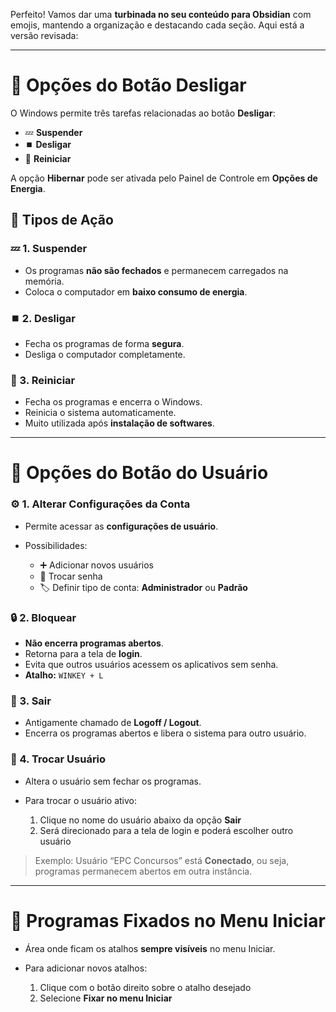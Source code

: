 Perfeito! Vamos dar uma **turbinada no seu conteúdo para Obsidian** com emojis, mantendo a organização e destacando cada seção. Aqui está a versão revisada:

---

# 🔌 Opções do Botão Desligar

O Windows permite três tarefas relacionadas ao botão **Desligar**:

* 💤 **Suspender**
* ⏹️ **Desligar**
* 🔄 **Reiniciar**

A opção **Hibernar** pode ser ativada pelo Painel de Controle em **Opções de Energia**.

## 📝 Tipos de Ação

### 💤 1. Suspender

* Os programas **não são fechados** e permanecem carregados na memória.
* Coloca o computador em **baixo consumo de energia**.

### ⏹️ 2. Desligar

* Fecha os programas de forma **segura**.
* Desliga o computador completamente.

### 🔄 3. Reiniciar

* Fecha os programas e encerra o Windows.
* Reinicia o sistema automaticamente.
* Muito utilizada após **instalação de softwares**.

---

# 👤 Opções do Botão do Usuário

### ⚙️ 1. Alterar Configurações da Conta

* Permite acessar as **configurações de usuário**.
* Possibilidades:

  * ➕ Adicionar novos usuários
  * 🔑 Trocar senha
  * 🏷️ Definir tipo de conta: **Administrador** ou **Padrão**

### 🔒 2. Bloquear

* **Não encerra programas abertos**.
* Retorna para a tela de **login**.
* Evita que outros usuários acessem os aplicativos sem senha.
* **Atalho:** `WINKEY + L`

### 🚪 3. Sair

* Antigamente chamado de **Logoff / Logout**.
* Encerra os programas abertos e libera o sistema para outro usuário.

### 🔄 4. Trocar Usuário

* Altera o usuário sem fechar os programas.
* Para trocar o usuário ativo:

  1. Clique no nome do usuário abaixo da opção **Sair**
  2. Será direcionado para a tela de login e poderá escolher outro usuário

> Exemplo: Usuário “EPC Concursos” está **Conectado**, ou seja, programas permanecem abertos em outra instância.

---

# 📌 Programas Fixados no Menu Iniciar

* Área onde ficam os atalhos **sempre visíveis** no menu Iniciar.
* Para adicionar novos atalhos:

  1. Clique com o botão direito sobre o atalho desejado
  2. Selecione **Fixar no menu Iniciar**

